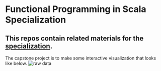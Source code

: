 # Functional Programming in Scala Specialization

## This repos contain related materials for the [specialization](https://www.coursera.org/specializations/scala).

The capstone project is to make some interactive visualization that looks like below.
![raw data](./Capstone_observatory/scr/main/target/raw_data_vis.png?raw=true)
